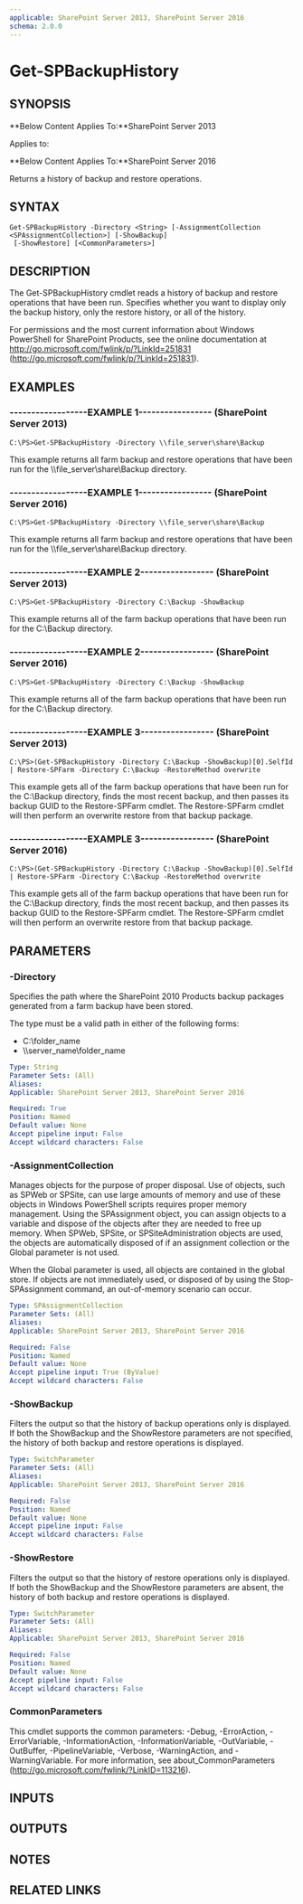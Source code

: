 ```yaml
---
applicable: SharePoint Server 2013, SharePoint Server 2016
schema: 2.0.0
---
```


# Get-SPBackupHistory

## SYNOPSIS
**Below Content Applies To:**SharePoint Server 2013

Applies to:

**Below Content Applies To:**SharePoint Server 2016

Returns a history of backup and restore operations.



## SYNTAX

```
Get-SPBackupHistory -Directory <String> [-AssignmentCollection <SPAssignmentCollection>] [-ShowBackup]
 [-ShowRestore] [<CommonParameters>]
```

## DESCRIPTION
The Get-SPBackupHistory cmdlet reads a history of backup and restore operations that have been run.
Specifies whether you want to display only the backup history, only the restore history, or all of the history.

For permissions and the most current information about Windows PowerShell for SharePoint Products, see the online documentation at http://go.microsoft.com/fwlink/p/?LinkId=251831 (http://go.microsoft.com/fwlink/p/?LinkId=251831).

## EXAMPLES

### ------------------EXAMPLE 1----------------- (SharePoint Server 2013)
```
C:\PS>Get-SPBackupHistory -Directory \\file_server\share\Backup
```

This example returns all farm backup and restore operations that have been run for the \\\\file_server\share\Backup directory.

### ------------------EXAMPLE 1----------------- (SharePoint Server 2016)
```
C:\PS>Get-SPBackupHistory -Directory \\file_server\share\Backup
```

This example returns all farm backup and restore operations that have been run for the \\\\file_server\share\Backup directory.

### ------------------EXAMPLE 2----------------- (SharePoint Server 2013)
```
C:\PS>Get-SPBackupHistory -Directory C:\Backup -ShowBackup
```

This example returns all of the farm backup operations that have been run for the C:\Backup directory.

### ------------------EXAMPLE 2----------------- (SharePoint Server 2016)
```
C:\PS>Get-SPBackupHistory -Directory C:\Backup -ShowBackup
```

This example returns all of the farm backup operations that have been run for the C:\Backup directory.

### ------------------EXAMPLE 3----------------- (SharePoint Server 2013)
```
C:\PS>(Get-SPBackupHistory -Directory C:\Backup -ShowBackup)[0].SelfId | Restore-SPFarm -Directory C:\Backup -RestoreMethod overwrite
```

This example gets all of the farm backup operations that have been run for the C:\Backup directory, finds the most recent backup, and then passes its backup GUID to the Restore-SPFarm cmdlet.
The Restore-SPFarm cmdlet will then perform an overwrite restore from that backup package.

### ------------------EXAMPLE 3----------------- (SharePoint Server 2016)
```
C:\PS>(Get-SPBackupHistory -Directory C:\Backup -ShowBackup)[0].SelfId | Restore-SPFarm -Directory C:\Backup -RestoreMethod overwrite
```

This example gets all of the farm backup operations that have been run for the C:\Backup directory, finds the most recent backup, and then passes its backup GUID to the Restore-SPFarm cmdlet.
The Restore-SPFarm cmdlet will then perform an overwrite restore from that backup package.

## PARAMETERS

### -Directory
Specifies the path where the SharePoint 2010 Products backup packages generated from a farm backup have been stored.

The type must be a valid path in either of the following forms:

- C:\folder_name
- \\\\server_name\folder_name

```yaml
Type: String
Parameter Sets: (All)
Aliases: 
Applicable: SharePoint Server 2013, SharePoint Server 2016

Required: True
Position: Named
Default value: None
Accept pipeline input: False
Accept wildcard characters: False
```

### -AssignmentCollection
Manages objects for the purpose of proper disposal.
Use of objects, such as SPWeb or SPSite, can use large amounts of memory and use of these objects in Windows PowerShell scripts requires proper memory management.
Using the SPAssignment object, you can assign objects to a variable and dispose of the objects after they are needed to free up memory.
When SPWeb, SPSite, or SPSiteAdministration objects are used, the objects are automatically disposed of if an assignment collection or the Global parameter is not used.

When the Global parameter is used, all objects are contained in the global store.
If objects are not immediately used, or disposed of by using the Stop-SPAssignment command, an out-of-memory scenario can occur.

```yaml
Type: SPAssignmentCollection
Parameter Sets: (All)
Aliases: 
Applicable: SharePoint Server 2013, SharePoint Server 2016

Required: False
Position: Named
Default value: None
Accept pipeline input: True (ByValue)
Accept wildcard characters: False
```

### -ShowBackup
Filters the output so that the history of backup operations only is displayed.
If both the ShowBackup and the ShowRestore parameters are not specified, the history of both backup and restore operations is displayed.

```yaml
Type: SwitchParameter
Parameter Sets: (All)
Aliases: 
Applicable: SharePoint Server 2013, SharePoint Server 2016

Required: False
Position: Named
Default value: None
Accept pipeline input: False
Accept wildcard characters: False
```

### -ShowRestore
Filters the output so that the history of restore operations only is displayed.
If both the ShowBackup and the ShowRestore parameters are absent, the history of both backup and restore operations is displayed.

```yaml
Type: SwitchParameter
Parameter Sets: (All)
Aliases: 
Applicable: SharePoint Server 2013, SharePoint Server 2016

Required: False
Position: Named
Default value: None
Accept pipeline input: False
Accept wildcard characters: False
```

### CommonParameters
This cmdlet supports the common parameters: -Debug, -ErrorAction, -ErrorVariable, -InformationAction, -InformationVariable, -OutVariable, -OutBuffer, -PipelineVariable, -Verbose, -WarningAction, and -WarningVariable. For more information, see about_CommonParameters (http://go.microsoft.com/fwlink/?LinkID=113216).

## INPUTS

## OUTPUTS

## NOTES

## RELATED LINKS

